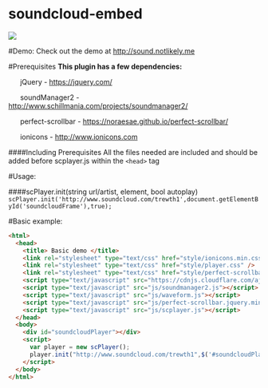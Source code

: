 # soundcloud-embed

<img align="center" src="http://i.imgur.com/p3MGWOq.png" />

#Demo:
Check out the demo at http://sound.notlikely.me

#Prerequisites
**This plugin has a few dependencies:**

&nbsp;&nbsp;&nbsp;&nbsp;&nbsp;&nbsp;jQuery - https://jquery.com/

&nbsp;&nbsp;&nbsp;&nbsp;&nbsp;&nbsp;soundManager2 - http://www.schillmania.com/projects/soundmanager2/

&nbsp;&nbsp;&nbsp;&nbsp;&nbsp;&nbsp;perfect-scrollbar - https://noraesae.github.io/perfect-scrollbar/

&nbsp;&nbsp;&nbsp;&nbsp;&nbsp;&nbsp;ionicons - http://www.ionicons.com

####Including Prerequisites
All the files needed are included and should be added before scplayer.js within the `<head>` tag

#Usage: 

####scPlayer.init(string url/artist, element, bool autoplay)
`scPlayer.init('http://www.soundcloud.com/trewth1',document.getElementById('soundcloudFrame'),true);`


#Basic example:
```html
<html>
  <head>
    <title> Basic demo </title>
    <link rel="stylesheet" type="text/css" href="style/ionicons.min.css" />
    <link rel="stylesheet" type="text/css" href="style/player.css" />
    <link rel="stylesheet" type="text/css" href="style/perfect-scrollbar.min.css" />
    <script type="text/javascript" src="https://cdnjs.cloudflare.com/ajax/libs/jquery/2.1.4/jquery.min.js"></script>
    <script type="text/javascript" src="js/soundmanager2.js"></script>
    <script type="text/javascript" src="js/waveform.js"></script>
    <script type="text/javascript" src="js/perfect-scrollbar.jquery.min.js"></script>
    <script type="text/javascript" src="js/scplayer.js"></script>
  </head>
  <body>
    <div id="soundcloudPlayer"></div>
    <script>
      var player = new scPlayer();
      player.init("http://www.soundcloud.com/trewth1",$('#soundcloudPlayer'),false);
    </script>
  </body>
</html>
```
